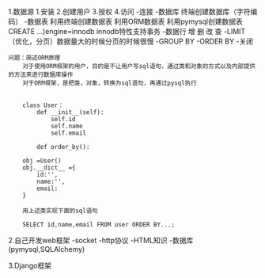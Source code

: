 1.数据源
    1.安装
    2.创建用户
    3.授权
    4.访问
        -连接
            -数据库
                终端创建数据库（字符编码）
            -数据表
                利用终端创建数据表
                利用ORM数据表
                利用pymysql创建数据表
                    CREATE ...)engine=innodb innodb特性支持事务
            -数据行
                增
                删
                改
                查
                    -LIMIT（优化，分页）数据量大的时候分页的时候很慢
                    -GROUP BY
                    -ORDER BY
        -关闭

    问题：简述ORM原理
        对于使用ORM框架的用户，目的是不让用户写sql语句，通过类和对象的方式以及内部提供的方法来进行数据库操作
        对于ORM框架，是把类，对象，转换为sql语句，再通过pysql执行
        
        
        class User：
            def __init__(self):
                self.id
                self.name
                self.email
            
            def order_by():

        obj =User()
        obj.__dict__ ={
            id:'',
            name:'',
            email:
        }
        
        用上述类实现下面的sql语句

        SELECT id,name,email FROM user ORDER BY...;

2.自己开发web框架
    -socket
    -http协议
    -HTML知识
    -数据库(pymysql,SQLAlchemy)

3.Django框架

